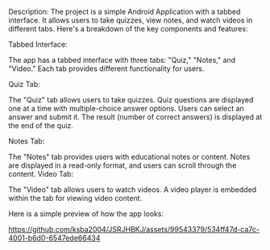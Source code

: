 Description:
The project is a simple Android Application with a tabbed interface. It allows users to take quizzes, view notes, and watch videos in different tabs. Here's a breakdown of the key components and features:

Tabbed Interface:

The app has a tabbed interface with three tabs: "Quiz," "Notes," and "Video."
Each tab provides different functionality for users.

Quiz Tab:

The "Quiz" tab allows users to take quizzes.
Quiz questions are displayed one at a time with multiple-choice answer options.
Users can select an answer and submit it.
The result (number of correct answers) is displayed at the end of the quiz.

Notes Tab:

The "Notes" tab provides users with educational notes or content.
Notes are displayed in a read-only format, and users can scroll through the content.
Video Tab:

The "Video" tab allows users to watch videos.
A video player is embedded within the tab for viewing video content.

Here is a simple preview of how the app looks:

https://github.com/ksba2004/JSRJHBKJ/assets/99543379/534ff47d-ca7c-4001-b6d0-6547ede66434

